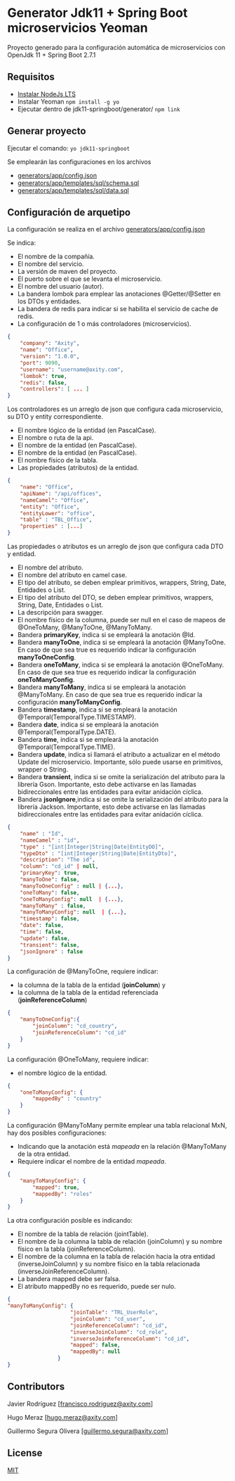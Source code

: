 # Generator Jdk11 + Spring Boot microservicios Yeoman

Proyecto generado para la configuración automática de microservicios con OpenJdk 11 + Spring Boot 2.7.1

## Requisitos

* [Instalar NodeJs LTS](https://nodejs.org/es/)
* Instalar Yeoman
    `npm install -g yo`
* Ejecutar dentro de jdk11-springboot/generator/
    `npm link`

## Generar proyecto

Ejecutar el comando: `yo jdk11-springboot`  

Se emplearán las configuraciones en los archivos

* [generators/app/config.json](generators/app/config.json)
* [generators/app/templates/sql/schema.sql](generators/app/templates/sql/schema.sql)
* [generators/app/templates/sql/data.sql](generators/app/templates/sql/data.sql)

## Configuración de arquetipo

La configuración se realiza en el archivo [generators/app/config.json](generators/app/config.json)

Se indica:
* El nombre de la compañía.
* El nombre del servicio. 
* La versión de maven del proyecto.
* El puerto sobre el que se levanta el microservicio.
* El nombre del usuario (autor).
* La bandera lombok para emplear las anotaciones @Getter/@Setter en los DTOs y entidades.
* La bandera de redis para indicar si se habilita el servicio de cache de redis.
* La configuración de 1 o más controladores (microservicios).

```json
{
    "company": "Axity",
    "name": "Office",
    "version": "1.0.0",
    "port": 9090,
    "username": "username@axity.com",
    "lombok": true,
    "redis": false,
    "controllers": [ ... ]
}
```

Los controladores es un arreglo de json que configura cada microservicio, su DTO y entity correspondiente.

* El nombre lógico de la entidad (en PascalCase).
* El nombre o ruta de la api.
* El nombre de la entidad (en PascalCase).
* El nombre de la entidad (en PascalCase).
* El nombre físico de la tabla.
* Las propiedades (atributos) de la entidad.
```json
{
    "name": "Office",
    "apiName": "/api/offices",
    "nameCamel": "Office",
    "entity": "Office",
    "entityLower": "office",
    "table" : "TBL_Office",
    "properties" : [...]
}
```

Las propiedades o atributos es un arreglo de json que configura cada DTO y entidad.

* El nombre del atributo.
* El nombre del atributo en camel case.
* El tipo del atributo, se deben emplear primitivos, wrappers, String, Date, Entidades o List<Entidad>.
* El tipo del atributo del DTO, se deben emplear primitivos, wrappers, String, Date, Entidades o List<Dto>.
* La descripción para swagger.
* El nombre físico de la columna, puede ser null en el caso de mapeos de @OneToMany, @ManyToOne, @ManyToMany. 
* Bandera **primaryKey**, indica si se empleará la anotación @Id.
* Bandera **manyToOne**, indica si se empleará la anotación @ManyToOne. En caso de que sea true es requerido indicar la configuración **manyToOneConfig**.
* Bandera **oneToMany**, indica si se empleará la anotación @OneToMany. En caso de que sea true es requerido indicar la configuración **oneToManyConfig**.
* Bandera **manyToMany**, indica si se empleará la anotación @ManyToMany. En caso de que sea true es requerido indicar la configuración **manyToManyConfig**.
* Bandera **timestamp**, indica si se empleará la anotación @Temporal(TemporalType.TIMESTAMP).
* Bandera **date**, indica si se empleará la anotación @Temporal(TemporalType.DATE).
* Bandera **time**, indica si se empleará la anotación @Temporal(TemporalType.TIME).
* Bandera **update**, indica si llamará el atributo a actualizar en el método Update del microservicio. Importante, sólo puede usarse en primitivos, wrapper o String.
* Bandera **transient**, indica si se omite la serialización del atributo para la librería Gson. Importante, esto debe activarse en las llamadas bidireccionales entre las entidades para evitar anidación cíclica.
* Bandera **jsonIgnore**,indica si se omite la serialización del atributo para la librería Jackson. Importante, esto debe activarse en las llamadas bidireccionales entre las entidades para evitar anidación cíclica.

```json
{
    "name" : "Id",
    "nameCamel" : "id",
    "type" : "[int|Integer|String|Date|EntityDO]",
    "typeDto" : "[int|Integer|String|Date|EntityDto]",
    "description": "The id",
    "column": "cd_id" | null,
    "primaryKey": true,
    "manyToOne": false,
    "manyToOneConfig" : null | {...},
    "oneToMany": false,
    "oneToManyConfig": null  | {...},
    "manyToMany" : false,
    "manyToManyConfig": null  | {...},
    "timestamp": false,
    "date": false,
    "time": false,
    "update": false,
    "transient": false,
    "jsonIgnore" : false
}
```

La configuración de @ManyToOne, requiere indicar:
* la columna de la tabla de la entidad (**joinColumn**) y 
* la columna de la tabla de la entidad referenciada (**joinReferenceColumn**)
```json
{
    "manyToOneConfig":{
        "joinColumn": "cd_country",
        "joinReferenceColumn": "cd_id"
    }
}
```   

La configuración @OneToMany, requiere indicar:
* el nombre lógico de la entidad.
```json
{
    "oneToManyConfig": {
        "mappedBy" : "country"
    }
}
``` 

La configuración @ManyToMany permite emplear una tabla relacional MxN, hay dos posibles configuraciones:

* Indicando que la anotación está *mapeada* en la relación @ManyToMany de la otra entidad.
* Requiere indicar el nombre de la entidad *mapeada*.
```json
{
    "manyToManyConfig": {
        "mapped": true,
        "mappedBy": "roles"
    }
}
``` 
La otra configuración posible es indicando:
* El nombre de la tabla de relación (jointTable).
* El nombre de la columna la tabla de relación (joinColumn) y su nombre físico en la tabla (joinReferenceColumn).
* El nombre de la columna en la tabla de relación hacia la otra entidad (inverseJoinColumn) y su nombre físico en la tabla relacionada (inverseJoinReferenceColumn).
* La bandera mapped debe ser falsa.
* El atributo mappedBy no es requerido, puede ser nulo.
```json
{
"manyToManyConfig": {
                    "joinTable": "TRL_UserRole",
                    "joinColumn": "cd_user",
                    "joinReferenceColumn": "cd_id",
                    "inverseJoinColumn": "cd_role",
                    "inverseJoinReferenceColumn": "cd_id",
                    "mapped": false,
                    "mappedBy": null
                }
}
``` 

## Contributors

Javier Rodríguez [francisco.rodriguez@axity.com]  

Hugo Meraz [hugo.meraz@axity.com]

Guillermo Segura Olivera [guillermo.segura@axity.com]  

## License

[MIT](https://opensource.org/licenses/MIT)